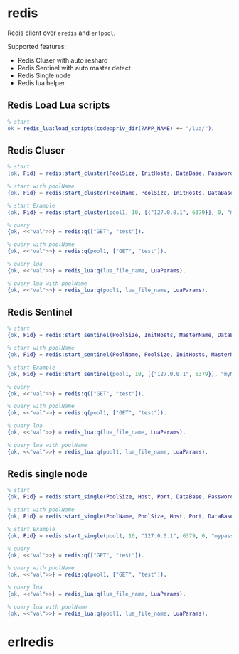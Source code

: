 # redis

Redis client over `eredis` and `erlpool`.

Supported features:
 
 * Redis Cluser with auto reshard
 * Redis Sentinel with auto master detect
 * Redis Single node
 * Redis lua helper


## Redis Load Lua scripts
```erlang
% start
ok = redis_lua:load_scripts(code:priv_dir(?APP_NAME) ++ "/lua/").
```



## Redis Cluser
```erlang
% start
{ok, Pid} = redis:start_cluster(PoolSize, InitHosts, DataBase, Password).

% start with poolName
{ok, Pid} = redis:start_cluster(PoolName, PoolSize, InitHosts, DataBase, Password).

% start Example
{ok, Pid} = redis:start_cluster(pool1, 10, [{"127.0.0.1", 6379}], 0, "mypassword").

% query
{ok, <<"val">>} = redis:q(["GET", "test"]).

% query with poolName
{ok, <<"val">>} = redis:q(pool1, ["GET", "test"]).

% query lua
{ok, <<"val">>} = redis_lua:q(lua_file_name, LuaParams).

% query lua with poolName
{ok, <<"val">>} = redis_lua:q(pool1, lua_file_name, LuaParams).
```

## Redis Sentinel
```erlang
% start
{ok, Pid} = redis:start_sentinel(PoolSize, InitHosts, MasterName, DataBase, Password).

% start with poolName
{ok, Pid} = redis:start_sentinel(PoolName, PoolSize, InitHosts, MasterName, DataBase, Password).

% start Example
{ok, Pid} = redis:start_sentinel(pool1, 10, [{"127.0.0.1", 6379}], "myMasterName", 0, "mypassword").

% query
{ok, <<"val">>} = redis:q(["GET", "test"]).

% query with poolName
{ok, <<"val">>} = redis:q(pool1, ["GET", "test"]).

% query lua
{ok, <<"val">>} = redis_lua:q(lua_file_name, LuaParams).

% query lua with poolName
{ok, <<"val">>} = redis_lua:q(pool1, lua_file_name, LuaParams).
```


## Redis single node
```erlang
% start
{ok, Pid} = redis:start_single(PoolSize, Host, Port, DataBase, Password).

% start with poolName
{ok, Pid} = redis:start_single(PoolName, PoolSize, Host, Port, DataBase, Password).

% start Example
{ok, Pid} = redis:start_single(pool1, 10, "127.0.0.1", 6379, 0, "mypassword").

% query
{ok, <<"val">>} = redis:q(["GET", "test"]).

% query with poolName
{ok, <<"val">>} = redis:q(pool1, ["GET", "test"]).

% query lua
{ok, <<"val">>} = redis_lua:q(lua_file_name, LuaParams).

% query lua with poolName
{ok, <<"val">>} = redis_lua:q(pool1, lua_file_name, LuaParams).
```
# erlredis
